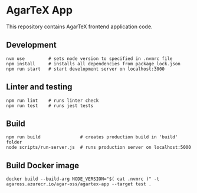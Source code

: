 # AgarTeX App

This repository contains AgarTeX frontend application code.

## Development

```
nvm use         # sets node version to specified in .nvmrc file
npm install     # installs all dependencies from package_lock.json
npm run start   # start development server on localhost:3000
```

## Linter and testing

```
npm run lint    # runs linter check
npm run test    # runs jest tests
```

## Build 

```
npm run build               # creates production build in 'build' folder
node scripts/run-server.js  # runs production server on localhost:5000
```

## Build Docker image

```
docker build --build-arg NODE_VERSION="$( cat .nvmrc )" -t agaross.azurecr.io/agar-oss/agartex-app --target test .
```


